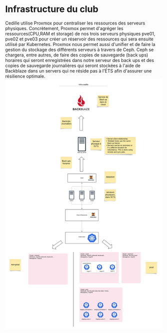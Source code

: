 # Infrastructure du club

Cedille utilise Proxmox pour centraliser les ressources des serveurs physiques. Concrètement, Proxmox permet d'agréger les ressources(CPU,RAM et storage) de nos trois serveurs physiques pve01, pve02 et pve03 pour créer un réservoir des ressources qui sera ensuite utilisé par Kubernetes. Proxmox nous permet aussi d'unifier et de faire la gestion du stockage des différents serveurs à travers de Ceph. Ceph se chargera, entre autres, de faire des copies de sauvegarde (back ups) horaires qui seront enregistrées dans notre serveur des back ups et des copies de sauvegarde journalières qui seront stockées à l'aide de Backblaze dans un servers qui ne réside pas à l'ÉTS afin d'assurer une résilience optimale.
![infra](img/infra-cedille.svg)
